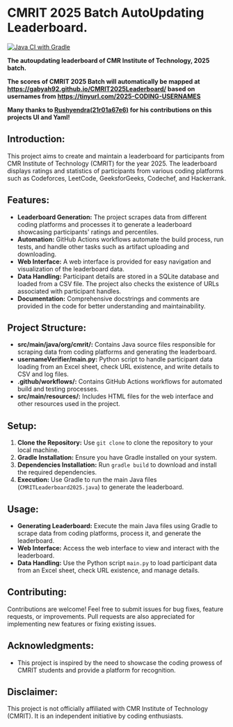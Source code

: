 # CMRIT 2025 Batch AutoUpdating Leaderboard.

[![Java CI with Gradle](https://github.com/gabyah92/CMRIT2025Leaderboard/actions/workflows/gradle.yml/badge.svg)](https://github.com/gabyah92/CMRIT2025Leaderboard/actions/workflows/gradle.yml)

**The autoupdating leaderboard of CMR Institute of Technology, 2025 batch.**

**The scores of CMRIT 2025 Batch will automatically be mapped at https://gabyah92.github.io/CMRIT2025Leaderboard/ based on usernames from https://tinyurl.com/2025-CODING-USERNAMES**

**Many thanks to [Rushyendra(21r01a67e6)](https://github.com/dog-broad) for his contributions on this projects UI and Yaml!**

## Introduction:
This project aims to create and maintain a leaderboard for participants from CMR Institute of Technology (CMRIT) for the year 2025. The leaderboard displays ratings and statistics of participants from various coding platforms such as Codeforces, LeetCode, GeeksforGeeks, Codechef, and Hackerrank.

## Features:
- **Leaderboard Generation:** The project scrapes data from different coding platforms and processes it to generate a leaderboard showcasing participants' ratings and percentiles.
- **Automation:** GitHub Actions workflows automate the build process, run tests, and handle other tasks such as artifact uploading and downloading.
- **Web Interface:** A web interface is provided for easy navigation and visualization of the leaderboard data.
- **Data Handling:** Participant details are stored in a SQLite database and loaded from a CSV file. The project also checks the existence of URLs associated with participant handles.
- **Documentation:** Comprehensive docstrings and comments are provided in the code for better understanding and maintainability.

## Project Structure:
- **src/main/java/org/cmrit/:** Contains Java source files responsible for scraping data from coding platforms and generating the leaderboard.
- **usernameVerifier/main.py:** Python script to handle participant data loading from an Excel sheet, check URL existence, and write details to CSV and log files.
- **.github/workflows/:** Contains GitHub Actions workflows for automated build and testing processes.
- **src/main/resources/:** Includes HTML files for the web interface and other resources used in the project.

## Setup:
1. **Clone the Repository:** Use `git clone` to clone the repository to your local machine.
2. **Gradle Installation:** Ensure you have Gradle installed on your system.
3. **Dependencies Installation:** Run `gradle build` to download and install the required dependencies.
4. **Execution:** Use Gradle to run the main Java files (`CMRITLeaderboard2025.java`) to generate the leaderboard.

## Usage:
- **Generating Leaderboard:** Execute the main Java files using Gradle to scrape data from coding platforms, process it, and generate the leaderboard.
- **Web Interface:** Access the web interface to view and interact with the leaderboard.
- **Data Handling:** Use the Python script `main.py` to load participant data from an Excel sheet, check URL existence, and manage details.

## Contributing:
Contributions are welcome! Feel free to submit issues for bug fixes, feature requests, or improvements. Pull requests are also appreciated for implementing new features or fixing existing issues.

## Acknowledgments:
- This project is inspired by the need to showcase the coding prowess of CMRIT students and provide a platform for recognition.

## Disclaimer:
This project is not officially affiliated with CMR Institute of Technology (CMRIT). It is an independent initiative by coding enthusiasts.
